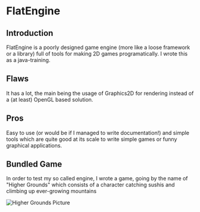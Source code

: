 # FlatEngine

## Introduction
FlatEngine is a poorly designed game engine (more like a loose framework or a library) full of tools for making 2D games programatically. I wrote this as a java-training.

## Flaws
It has a lot, the main being the usage of Graphics2D for rendering instead of a (at least) OpenGL based solution.

## Pros
Easy to use (or would be if I managed to write documentation!) and simple tools which are quite good at its scale to write simple games or funny graphical applications.

## Bundled Game
In order to test my so called engine, I wrote a game, going by the name of "Higher Grounds" which consists of a character catching sushis and climbing up ever-growing mountains 

![Higher Grounds Picture](https://i.ibb.co/pZkBqtL/higher-grounds.png)
